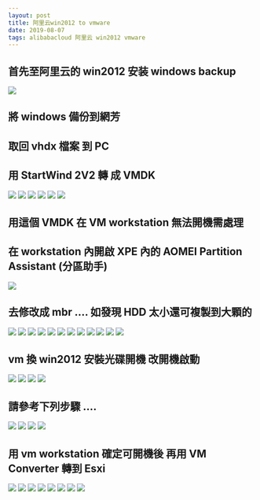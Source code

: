 ```yaml
---
layout: post
title: 阿里云win2012 to vmware
date: 2019-08-07
tags: alibabacloud 阿里云 win2012 vmware
---
```


## 首先至阿里云的 win2012 安装 windows backup

<img src="/images/posts/alibabacloud/wb.png">

## 將 windows 備份到網芳

## 取回 vhdx 檔案 到 PC 

## 用 StartWind 2V2 轉 成 VMDK

<img src="/images/posts/alibabacloud/s1.png">

<img src="/images/posts/alibabacloud/s2.png">

<img src="/images/posts/alibabacloud/s3.png">

<img src="/images/posts/alibabacloud/s4.png">

<img src="/images/posts/alibabacloud/s5.png">

<img src="/images/posts/alibabacloud/s6.png">

## 用這個 VMDK 在 VM workstation 無法開機需處理 

## 在 workstation 內開啟 XPE 內的 AOMEI Partition Assistant (分區助手)

<img src="/images/posts/alibabacloud/v1.png">

## 去修改成 mbr .... 如發現 HDD 太小還可複製到大顆的

<img src="/images/posts/alibabacloud/w1.png">

<img src="/images/posts/alibabacloud/w2.png">

<img src="/images/posts/alibabacloud/w3.png">

<img src="/images/posts/alibabacloud/w4.png">

<img src="/images/posts/alibabacloud/w5.png">

<img src="/images/posts/alibabacloud/w6.png">

<img src="/images/posts/alibabacloud/w7.png">

<img src="/images/posts/alibabacloud/w8.png">

<img src="/images/posts/alibabacloud/w9.png">

<img src="/images/posts/alibabacloud/w10.png">

<img src="/images/posts/alibabacloud/w11.png">

<img src="/images/posts/alibabacloud/w12.png">

## vm 換 win2012 安裝光碟開機 改開機啟動

<img src="/images/posts/alibabacloud/vv1.png">

<img src="/images/posts/alibabacloud/vv2.png">

<img src="/images/posts/alibabacloud/vv3.png">

<img src="/images/posts/alibabacloud/vv4.png">

## 請參考下列步驟 ....

<img src="/images/posts/alibabacloud/ww1.png">

<img src="/images/posts/alibabacloud/ww2.png">

<img src="/images/posts/alibabacloud/ww3.png">

<img src="/images/posts/alibabacloud/ww4.png">

## 用 vm workstation 確定可開機後 再用 VM Converter 轉到 Esxi 

<img src="/images/posts/alibabacloud/c1.png">

<img src="/images/posts/alibabacloud/c2.png">

<img src="/images/posts/alibabacloud/c3.png">

<img src="/images/posts/alibabacloud/c4.png">

<img src="/images/posts/alibabacloud/c5.png">

<img src="/images/posts/alibabacloud/c6.png">

<img src="/images/posts/alibabacloud/c7.png">

<img src="/images/posts/alibabacloud/c8.png">
